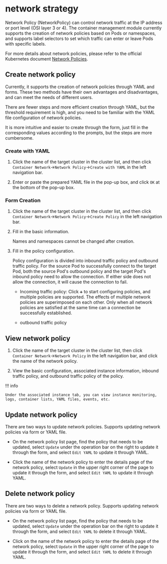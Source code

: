 # network strategy

Network Policy (NetworkPolicy) can control network traffic at the IP address or port level (OSI layer 3 or 4). The container management module currently supports the creation of network policies based on Pods or namespaces, and supports label selectors to set which traffic can enter or leave Pods with specific labels.

For more details about network policies, please refer to the official Kubernetes document [Network Policies](https://kubernetes.io/docs/concepts/services-networking/network-policies/).

## Create network policy

Currently, it supports the creation of network policies through YAML and forms. These two methods have their own advantages and disadvantages, and can meet the needs of different users.

There are fewer steps and more efficient creation through YAML, but the threshold requirement is high, and you need to be familiar with the YAML file configuration of network policies.

It is more intuitive and easier to create through the form, just fill in the corresponding values ​​according to the prompts, but the steps are more cumbersome.

### Create with YAML

1. Click the name of the target cluster in the cluster list, and then click `Container Network`->`Network Policy`->`Create with YAML` in the left navigation bar.

    

2. Enter or paste the prepared YAML file in the pop-up box, and click `OK` at the bottom of the pop-up box.

    

### Form Creation

1. Click the name of the target cluster in the cluster list, and then click `Container Network`->`Network Policy`->`Create Policy` in the left navigation bar.

    

2. Fill in the basic information.

    Names and namespaces cannot be changed after creation.

    

3. Fill in the policy configuration.

    Policy configuration is divided into inbound traffic policy and outbound traffic policy. For the source Pod to successfully connect to the target Pod, both the source Pod's outbound policy and the target Pod's inbound policy need to allow the connection. If either side does not allow the connection, it will cause the connection to fail.

    - Incoming traffic policy: Click `➕` to start configuring policies, and multiple policies are supported. The effects of multiple network policies are superimposed on each other. Only when all network policies are satisfied at the same time can a connection be successfully established.

        

    - outbound traffic policy

        

## View network policy

1. Click the name of the target cluster in the cluster list, then click `Container Network`->`Network Policy` in the left navigation bar, and click the name of the network policy.

    

2. View the basic configuration, associated instance information, inbound traffic policy, and outbound traffic policy of the policy.

    

!!! info

    Under the associated instance tab, you can view instance monitoring, logs, container lists, YAML files, events, etc.

    

## Update network policy

There are two ways to update network policies. Supports updating network policies via form or YAML file.

- On the network policy list page, find the policy that needs to be updated, select `Update` under the operation bar on the right to update it through the form, and select `Edit YAML` to update it through YAML.

    

- Click the name of the network policy to enter the details page of the network policy, select `Update` in the upper right corner of the page to update it through the form, and select `Edit YAML` to update it through YAML.

    

## Delete network policy

There are two ways to delete a network policy. Supports updating network policies via form or YAML file.

- On the network policy list page, find the policy that needs to be updated, select `Update` under the operation bar on the right to update it through the form, and select `Edit YAML` to delete it through YAML.

    

- Click on the name of the network policy to enter the details page of the network policy, select `Update` in the upper right corner of the page to update it through the form, and select `Edit YAML` to delete it through YAML.

    
